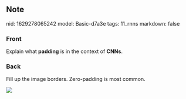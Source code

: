 ## Note
nid: 1629278065242
model: Basic-d7a3e
tags: 11_rnns
markdown: false

### Front
Explain what <b>padding</b> is in the context of <b>CNNs</b>.

### Back
Fill up the image borders. Zero-padding is most common.
<div><img src=
main-qimg-9e3419cfcd8535fb289bb1b710920d2f.png></div>
